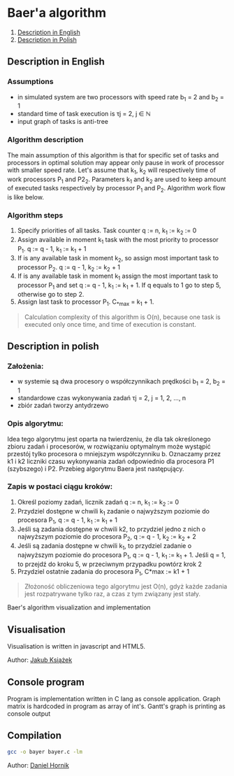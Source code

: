 # Baer'a algorithm

1. [Description in English](#english-version)
2. [Description in Polish](#polish-version)

## <a name="english-version"></a> Description in English

### Assumptions
* in simulated system are two processors with speed rate b<sub>1</sub> = 2 and b<sub>2</sub> = 1 
* standard time of task execution is τj = 2, j ∈ ℕ
* input graph of tasks is anti-tree

### Algorithm description
The main assumption of this algorithm is that for specific set of tasks and processors in optimal solution 
may appear only pause in work of processor with smaller speed rate. Let's assume that k<sub>1</sub>, 
k<sub>2</sub> will respectively time of work  processors P<sub>1</sub> and P2<sub>2</sub>. Parameters
k<sub>1</sub> and k<sub>2</sub> are used to keep amount of executed tasks respectively by processor P<sub>1</sub> and P<sub>2</sub>. 
Algorithm work flow is like below.

### Algorithm steps
1. Specify priorities of all tasks. Task counter q := n,  k<sub>1</sub> :=  k<sub>2</sub> := 0
2. Assign available in moment  k<sub>1</sub> task with the most priority to processor P<sub>1</sub>.
q := q - 1, k<sub>1</sub> := k<sub>1</sub> + 1
3. If is any available task in moment k<sub>2</sub>, so assign most important task to processor 
P<sub>2</sub>.  q := q - 1, k<sub>2</sub> := k<sub>2</sub> + 1
4. If is any available task in moment k<sub>1</sub> assign the most important task to processor 
P<sub>1</sub> and set q := q - 1, k<sub>1</sub> := k<sub>1</sub> + 1. If q equals to 1 go to step 5, 
otherwise go to step 2.
5. Assign last task to processor P<sub>1</sub>. C<sub>*max</sub> = k<sub>1</sub> + 1.

>Calculation complexity of this algorithm is O(n), because one task is executed only once time,
 and time of execution is constant.



## <a name="polish-version"></a> Description in polish

### Założenia:

* w systemie są dwa procesory o współczynnikach prędkości b<sub>1</sub> = 2, b<sub>2</sub> = 1
* standardowe czas wykonywania zadań τj = 2, j = 1, 2, …, n 
* zbiór zadań tworzy antydrzewo

### Opis algorytmu:

Idea tego algorytmu jest oparta na twierdzeniu, że dla tak określonego zbioru zadań i
procesorów, w rozwiązaniu optymalnym może wystąpić przestój tylko procesora o mniejszym
współczynniku b. Oznaczamy przez k1 i k2 liczniki czasu wykonywania zadań odpowiednio dla
procesora P1 (szybszego) i P2. Przebieg algorytmu Baera jest następujący.

### Zapis w postaci ciągu kroków:

1. Określ poziomy zadań, licznik zadań q := n, k<sub>1</sub> := k<sub>2</sub> := 0
2. Przydziel dostępne w chwili k<sub>1</sub> zadanie o najwyższym poziomie do procesora P<sub>1</sub>, q := q - 1, 
k<sub>1</sub> := k<sub>1</sub> + 1
3. Jeśli są zadania dostępne w chwili k2, to przydziel jedno z nich o najwyższym poziomie
do procesora P<sub>2</sub>, q := q - 1, k<sub>2</sub> := k<sub>2</sub> + 2
4. Jeśli są zadania dostępne w chwili k<sub>1</sub>, to przydziel zadanie o najwyższym poziomie do
procesora P<sub>1</sub>, q := q - 1, k<sub>1</sub> := k<sub>1</sub> + 1. Jeśli q = 1, to przejdź do kroku 5, w przeciwnym
przypadku powtórz krok 2
5. Przydziel ostatnie zadania do procesora P<sub>1</sub>, C*max := k1 + 1

> Złożoność obliczeniowa tego algorytmu jest O(n), gdyż każde zadania jest rozpatrywane tylko
raz, a czas z tym związany jest stały. 




Baer's algorithm visualization and implementation 

Visualisation
-------------
Visualisation is written in javascript and HTML5. 

Author: [Jakub Książek](https://github.com/Cubix92)


Console program
---------------
Program is implementation written in C lang as console application.
Graph matrix is hardcoded in program as array of int's.
Gantt's graph is printing as console output



Compilation
-----------
```bash
gcc -o bayer bayer.c -lm
```


Author: [Daniel Hornik](https://github.com/daniel1302)
